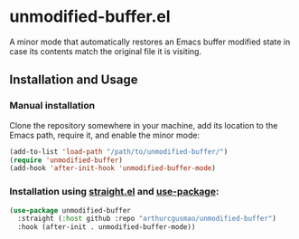 # unmodified-buffer.el

A minor mode that automatically restores an Emacs buffer modified state in case
its contents match the original file it is visiting.


## Installation and Usage

### Manual installation

Clone the repository somewhere in your machine, add its location to the Emacs
path, require it, and enable the minor mode:

```lisp
(add-to-list 'load-path "/path/to/unmodified-buffer/")
(require 'unmodified-buffer)
(add-hook 'after-init-hook 'unmodified-buffer-mode)
```

### Installation using [straight.el](https://github.com/raxod502/straight.el) and [use-package](https://github.com/jwiegley/use-package):

```lisp
(use-package unmodified-buffer
  :straight (:host github :repo "arthurcgusmao/unmodified-buffer")
  :hook (after-init . unmodified-buffer-mode))
```
